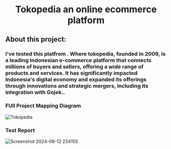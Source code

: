 # <div align=center>Tokopedia an online ecommerce platform </div>

## About this project:
### i've tested this platfrom . Where tokopedia, founded in 2009, is a leading Indonesian e-commerce platform that connects millions of buyers and sellers, offering a wide range of products and services. It has significantly impacted Indonesia's digital economy and expanded its offerings through innovations and strategic mergers, including its integration with Gojek..



###  FUll Project Mapping Diagram

![Tokopedia](https://github.com/user-attachments/assets/c6b46841-7403-473b-9f86-8d3deedbd8e3)
### Test Report 
![Screenshot 2024-08-12 234155](https://github.com/user-attachments/assets/d30db267-2267-4fd9-a1a0-03d1c7757b29)
